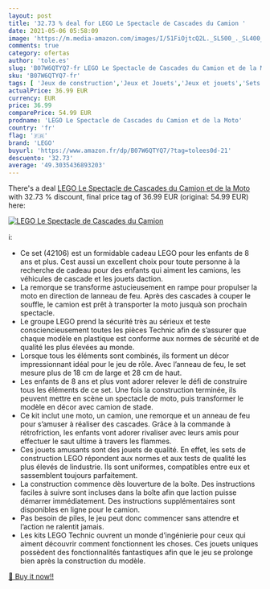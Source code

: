 ```yaml
---
layout: post
title: '32.73 % deal for LEGO Le Spectacle de Cascades du Camion '
date: 2021-05-06 05:58:09
image: 'https://m.media-amazon.com/images/I/51FiOjtcQ2L._SL500_._SL400_.jpg'
comments: true
category: ofertas
author: 'tole.es'
slug: 'B07W6QTYQ7-fr LEGO Le Spectacle de Cascades du Camion et de la Moto'
sku: 'B07W6QTYQ7-fr'
tags: [ 'Jeux de construction','Jeux et Jouets','Jeux et jouets','Sets de jeux de construction','lego', ]
actualPrice: 36.99 EUR
currency: EUR
price: 36.99
comparePrice: 54.99 EUR
prodname: 'LEGO Le Spectacle de Cascades du Camion et de la Moto'
country: 'fr'
flag: '🇫🇷'
brand: 'LEGO'
buyurl: 'https://www.amazon.fr/dp/B07W6QTYQ7/?tag=tolees0d-21'
descuento: '32.73'
average: '49.3035436893203'
---
```


There's a deal [LEGO Le Spectacle de Cascades du Camion et de la Moto](https://www.amazon.fr/dp/B07W6QTYQ7/?tag=tolees0d-21)  with  32.73 % discount, final price tag of  36.99 EUR (original: 54.99 EUR) here:

[![LEGO Le Spectacle de Cascades du Camion ](https://m.media-amazon.com/images/I/51FiOjtcQ2L._SL500_._SL400_.jpg)](https://www.amazon.fr/dp/B07W6QTYQ7/?tag=tolees0d-21)

ℹ️:

- Ce set (42106) est un formidable cadeau LEGO pour les enfants de 8 ans et plus. Cest aussi un excellent choix pour toute personne à la recherche de cadeau pour des enfants qui aiment les camions, les véhicules de cascade et les jouets daction.
- La remorque se transforme astucieusement en rampe pour propulser la moto en direction de lanneau de feu. Après des cascades à couper le souffle, le camion est prêt à transporter la moto jusquà son prochain spectacle.
- Le groupe LEGO prend la sécurité très au sérieux et teste consciencieusement toutes les pièces Technic afin de s’assurer que chaque modèle en plastique est conforme aux normes de sécurité et de qualité les plus élevées au monde.
- Lorsque tous les éléments sont combinés, ils forment un décor impressionnant idéal pour le jeu de rôle. Avec l’anneau de feu, le set mesure plus de 18 cm de large et 28 cm de haut.
- Les enfants de 8 ans et plus vont adorer relever le défi de construire tous les éléments de ce set. Une fois la construction terminée, ils peuvent mettre en scène un spectacle de moto, puis transformer le modèle en décor avec camion de stade.
- Ce kit inclut une moto, un camion, une remorque et un anneau de feu pour s’amuser à réaliser des cascades. Grâce à la commande à rétrofriction, les enfants vont adorer rivaliser avec leurs amis pour effectuer le saut ultime à travers les flammes.
- Ces jouets amusants sont des jouets de qualité. En effet, les sets de construction LEGO répondent aux normes et aux tests de qualité les plus élevés de lindustrie. Ils sont uniformes, compatibles entre eux et sassemblent toujours parfaitement.
- La construction commence dès louverture de la boîte. Des instructions faciles à suivre sont incluses dans la boîte afin que laction puisse démarrer immédiatement. Des instructions supplémentaires sont disponibles en ligne pour le camion.
- Pas besoin de piles, le jeu peut donc commencer sans attendre et l’action ne ralentit jamais.
- Les kits LEGO Technic ouvrent un monde d’ingénierie pour ceux qui aiment découvrir comment fonctionnent les choses. Ces jouets uniques possèdent des fonctionnalités fantastiques afin que le jeu se prolonge bien après la construction du modèle.

[🛒 Buy it now!!](https://www.amazon.fr/dp/B07W6QTYQ7/?tag=tolees0d-21)
